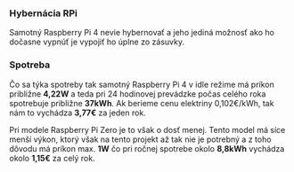 ### Hybernácia RPi
Samotný Raspberry Pi 4 nevie hybernovať a jeho jediná možnosť ako ho dočasne vypnúť je vypojiť ho úplne zo zásuvky.

### Spotreba
Čo sa týka spotreby tak samotný Raspberry Pi 4 v idle režime má príkon približne **4,22W** a teda pri 24 hodinovej prevádzke počas celého roka spotrebuje približne **37kWh**. Ak berieme cenu elektriny 0,102€/kWh, tak nám to vychádza **3,77€** za jeden rok.

Pri modele Raspberry Pi Zero je to však o dosť menej. Tento model má síce menší výkon, ktorý však na tento projekt až tak nie je potrebný a z toho dôvodu má príkon max. **1W** čo pri ročnej spotrebe okolo **8,8kWh** vychádza okolo **1,15€** za celý rok.


